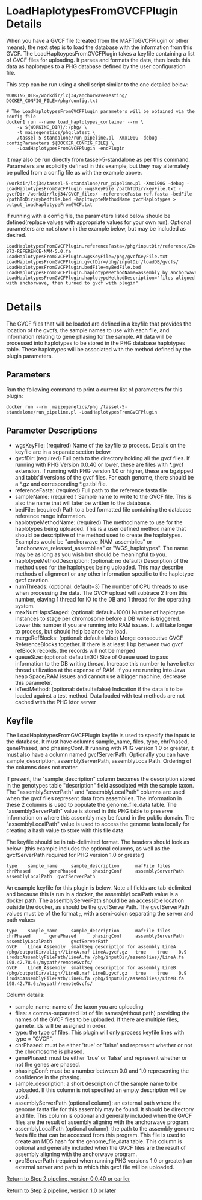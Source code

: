 # LoadHaplotypesFromGVCFPlugin Details

When you have a GVCF file (created from the MAFToGVCFPlugin or other means), the next step is to load
the database with the information from this GVCF.  The LoadHapltoypesFromGVCFPlugin takes a keyfile containing
a list of GVCF files for uploading.  It parses and formats the data, then loads this data as haplotypes to a PHG database defined by the user configuration file.

This step can be run using a shell script similar to the one detailed below:


```
WORKING_DIR=/workdir/lcj34/anchorwaveTesting/
DOCKER_CONFIG_FILE=/phg/config.txt

# The LoadHaplotypesFromGVCFPlugin parameters will be obtained via the config file
docker1 run --name load_haplotypes_container --rm \
    -v ${WORKING_DIR}/:/phg/ \
    -t maizegenetics/phg:latest \
    /tassel-5-standalone/run_pipeline.pl -Xmx100G -debug -configParameters ${DOCKER_CONFIG_FILE} \
    -LoadHaplotypesFromGVCFPlugin -endPlugin
```


It may also be run directly from tassel-5-standalone as per this command.  Parameters are explicitly defined in this example, but they may alternately be pulled from a config file as with the example above.

```
/workdir/lcj34/tassel-5-standalone/run_pipeline.pl -Xmx100G -debug -LoadHaplotypesFromGVCFPlugin -wgsKeyFile /pathToDir/keyFile.txt -gvcfDir /workdir/lcj34/GVCF_files/ -referenceFasta ref.fasta -bedFile /pathToDir/mybedfile.bed -hapltoypteMethodName gvcfHaplotypes > output_loadHaplotypeFromGVCF.txt
```


If running with a config file, the parameters listed below should be defined(replace values with appropriate values for your own run).  Optional parameters are not shown in the example below, but may be included as desired.

```
LoadHaplotypesFromGVCFPlugin.referenceFasta=/phg/inputDir/reference/Zm-B73-REFERENCE-NAM-5.0.fa
LoadHaplotypesFromGVCFPlugin.wgsKeyFile=/phg/gvcfKeyFile.txt
LoadHaplotypesFromGVCFPlugin.gvcfDir=/phg/inputDir/loadDB/gvcfs/
LoadHaplotypesFromGVCFPlugin.bedFile=myBedFile.bed
LoadHaplotypesFromGVCFPlugin.haplotypeMethodName=assembly_by_anchorwave
LoadHaplotypesFromGVCFPlugin.haplotypeMethodDescription="files aligned with anchorwave, then turned to gvcf with plugin"

```


# Details

The GVCF files that will be loaded are defined in a keyfile that provides the location of the gvcfs, the sample names to use with each file, and information relating to gene phasing for the sample.  All data will be processed into haplotypes to be stored in the PHG database haplotypes table.  These haplotypes will be associated with the method defined by the plugin parameters.

## Parameters

Run the following command to print a current list of parameters for this plugin:

```
docker run --rm  maizegenetics/phg /tassel-5-standalone/run_pipeline.pl -LoadHaplotypesFromGVCFPlugin
```

## Parameter Descriptions

* wgsKeyFile: (required) Name of the keyfile to process.  Details on the keyfile are in a separate section below.
* gvcfDir: (required) Full path to the directory holding all the gvcf files.  If running with PHG Version 0.0.40 or lower, these are files with *.gvcf extension.  If running with PHG version 1.0 or higher, these are bgzipped and tabix'd versions of the gvcf files.  For each genome, there should be a *.gz and corresponding *.gz.tbi file.
* referenceFasta: (required) Full path to the reference fasta file
* sampleName: (required ) Sample name to write to the GVCF file.  This is also the name that will later be written to the database.
* bedFile: (required) Path to a bed formatted file containing the database reference range information.
* haplotypeMethodName: (required) The method name to use for the haplotypes being uploaded. This is a user defined method name that should be descriptive of the method used to create the haplotypes.  Examples would be "anchorwave_NAM_assemblies" or "anchorwave_released_assemblies" or "WGS_haplotypes".  The name may be as long as you wish but should be meaningful to you.
* haplotypeMethodDescription: (optional: no default) Description of the method used for the haplotypes being uploaded. This may describe methods of alignment or any other information specific to the haplotype gvcf creation.
* numThreads: (optional: default=3) The number of CPU threads to use when processing the data.  The GVCF upload will subtrace 2 from this number, elaving 1 thread for IO to the DB and 1 thread for the operating system.
* maxNumHapsStaged: (optional: default=1000) Number of haplotype instances to stage per chromosome before a DB write is triggered.  Lower this number if you are running into RAM issues.  It will take longer to process, but should help balance the load.
* mergeRefBlocks: (optional: default=false)  Merge consecutive GVCF ReferenceBlocks together.  If there is at least 1 bp between two gvcf refBlock records, the records will not be merged
* queueSize: (optional: default=30) Size of Queue used to pass information to the DB writing thread.  Increase this number to have better thread utilization at the expense of RAM. If you are running into Java heap Space/RAM issues and cannot use a bigger machine, decrease this parameter.
* isTestMethod: (optional: default=false) Indication if the data is to be loaded against a test method. Data loaded with test methods are not cached with the PHG ktor server

## Keyfile
The LoadHaplotypesFromGVCFPlugin keyfile is used to specify the inputs to the database.  It must have columns sample_name, files, type, chrPhased, genePhased, and phasingConf. If running with PHG version 1.0 or greater, it must also have a column named gvcfServerPath.  Optionally you can have sample_description, assemblyServerPath, assemblyLocalPath. Ordering of the columns does not matter.

If present, the "sample_description" column  becomes the description stored in the genotypes table "description" field associated with the sample taxon.  The "assemblyServerPath" and "assemblyLocalPath" columns are used when the gvcf files represent data from assemblies. The information in these 2 columns is used to populate the genome_file_data table.  The "assemblyServerPath" value is stored in this PHG table to preserve information on where this assembly may be found in the public domain.  The "assemblyLocalPath" value is used to access the genome fasta locally for creating a hash value to store with this file data.

The keyfile should be in tab-delimited format.  The headers should look as below: (this example includes the optional columns, as well as the gvcfServerPath required for PHG version 1.0 or greater)

```
type    sample_name     sample_description      mafFile files   chrPhased       genePhased      phasingConf     assemblyServerPath      assemblyLocalPath  gvcfServerPath
```

An example keyfile for this plugin is below. Note all fields are tab-delimited and because this is run in a docker, the assemblyLocalPath value is a docker path.  The assemblyServerPath should be an accessible location outside the docker, as should be the gvcfServerPath.  The gvcfServerPath values must be of the format <server>;<path on server>, with a semi-colon separating the server and path values

```
type    sample_name     sample_description      mafFile files   chrPhased       genePhased      phasingConf     assemblyServerPath      assemblyLocalPath       gvcfServerPath
GVCF    LineA_Assembly  smallSeq description for assembly LineA /phg/outputDir/align//LineA.maf LineA.gvcf.gz   true    true    0.9     irods:AssemblyFilePath/LineA.fa /phg/inputDir/assemblies//LineA.fa      198.42.78.6;/mypath/remoteGvcfs/
GVCF    LineB_Assembly  smallSeq description for assembly LineB /phg/outputDir/align//LineB.maf LineB.gvcf.gz   true    true    0.9     irods:AssemblyFilePath/LineB.fa /phg/inputDir/assemblies//LineB.fa      198.42.78.6;/mypath/remoteGvcfs/
```

Column details:

* sample_name: name of the taxon you are uploading
* files: a comma-separated list of file names(without path) providing the names of the GVCF files to be uploaded.  If there are multiple files, gamete_ids will be assigned in order.
* type: the type of files.   This plugin will only process keyfile lines with type = "GVCF".
* chrPhased: must be either 'true' or 'false' and represent whether or not the chromosome is phased.
* genePhased: must be either 'true' or 'false' and represent whether or not the genes are phased.
* phasingConf: must be a number between 0.0 and 1.0 representing the confidence in the phasing.
* sample_description:  a short description of the sample name to be uploaded.  If this column is not specified an empty description will be used.
* assemblyServerPath (optional column): an external path where the genome fasta file for this assembly may be found. It should be directory and file.  This column is optional and generally included when the GVCF files are the result of assembly aligning with the anchorwave program.
* assemblyLocalPath (optional column): the path to the assembly genome fasta file that can be accessed from this program.  This file is used to create am MD5 hash for the genome_file_data table.  This column is optional and generally included when the GVCF files are the result of assembly aligning with the anchorwave program.
* gvcfServerPath (required when running PHG versions 1.0 or greater) an external server and path to which this gvcf file will be uploaded.

[Return to Step 2 pipeline, version 0.0.40 or earlier](CreatePHG_step1-2_main.md)

[Return to Step 2 pipeline, version 1.0 or later](CreatePHG_step2AssemblyAndWGSHaplotypes.md)